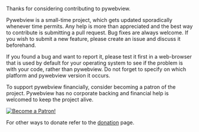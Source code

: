 Thanks for considering contributing to pywebview.

Pywebview is a small-time project, which gets updated sporadically whenever time permits. Any help is more than appreciated and the best way to contribute is submitting a pull request. Bug fixes are always welcome. If you wish to submit a new feature, please create an issue and discuss it beforehand.

If you found a bug and want to report it, please test it first in a web-browser that is used by default for your operating system to see if the problem is with your code, rather than pywebview. Do not forget to specify on which platform and pywebview version it occurs.

To support pywebview financially, consider becoming a patron of the project. Pywebview has no corporate backing and financial help is welcomed to keep the project alive.

<div class="center spc-l spc-vertical"><a href="https://www.patreon.com/bePatron?u=13226105" data-patreon-widget-type="become-patron-button"><img src="https://c5.patreon.com/external/logo/become_a_patron_button.png" alt="Become a Patron!"/></a></div>

For other ways to donate refer to the [donation](./donating.md) page.